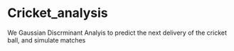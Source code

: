 # Cricket_analysis

We Gaussian Discrminant Analyis to predict the next delivery of the cricket ball, and simulate matches
